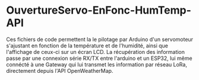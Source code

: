# OuvertureServo-EnFonc-HumTemp-API
Ces fichiers de code permettent la le pilotage par Arduino d'un servomoteur s'ajustant en fonction de la température et de l'humidité, ainsi que l'affichage de ceux-ci sur un écran LCD. La récupération des information passe par une connexion série RX/TX entre l'arduino et un ESP32, lui même connécté à une Gateway qui lui transmet les information par réseau LoRa, directement depuis l'API OpenWeatherMap.
